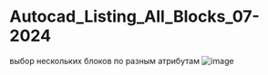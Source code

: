 # Autocad_Listing_All_Blocks_07-2024
 выбор нескольких блоков по разным атрибутам
![image](https://github.com/user-attachments/assets/4c34872d-eedc-44f9-91b5-9767f7c74045)
